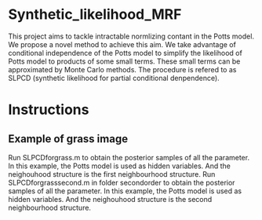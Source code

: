 # Synthetic_likelihood_MRF
This project aims to tackle intractable normlizing contant in the Potts model. We propose a novel method to achieve this aim. 
We take advantage of conditional independence of the Potts model to simplify the likelihood of Potts model to products of some small terms. These small terms can be approximated by Monte Carlo methods. The procedure is refered to as SLPCD (synthetic likelihood for partial conditional denpendence).

# Instructions


## Example of grass image
Run SLPCDforgrass.m to obtain the posterior samples of all the parameter.
In this example, the Potts model is used as hidden variables. And the neighouhood structure is the first neighbourhood structure.
Run SLPCDforgrasssecond.m in folder secondorder to obtain the posterior samples of all the parameter.
In this example, the Potts model is used as hidden variables. And the neighouhood structure is the second neighbourhood structure.


